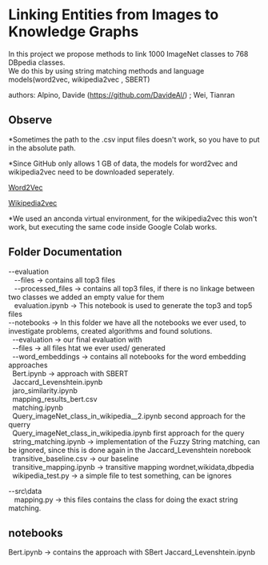# Linking Entities from Images to Knowledge Graphs

In this project we propose methods to link 1000 ImageNet classes to 768 DBpedia classes. <br> 
We do this by using string matching methods and language models(word2vec, wikipedia2vec , SBERT) <br> 

authors: Alpino, Davide (<https://github.com/DavideAl/>) ; Wei, Tianran <br> 

## Observe
*Sometimes the path to the .csv input files doesn't work, so
you have to put in the absolute path.

*Since GitHub only allows 1 GB of data, the models for word2vec and wikipedia2vec need to be downloaded seperately.

[Word2Vec](https://code.google.com/archive/p/word2vec/)

[Wikipedia2vec](https://wikipedia2vec.github.io/wikipedia2vec/pretrained/)



*We used an anconda virtual environment, for the wikipedia2vec this won't work, but executing the same code inside 
Google Colab works.

## Folder Documentation
--evaluation </br>
 &nbsp;&nbsp; --files -> contains all top3 files</br>
 &nbsp;&nbsp; --processed_files -> contains all top3 files, if there is no linkage between two classes we added
an empty value for them </br>
 &nbsp;&nbsp; evaluation.ipynb  -> This notebook is used to generate the top3 and top5 files</br>
 --notebooks -> In this folder we have all the notebooks we ever used, to investigate problems, created algorithms and found solutions. <br>
&nbsp;&nbsp;--evaluation -> our final evaluation with <br>
&nbsp;&nbsp;--files -> all files htat we ever used/ generated<br>
&nbsp;&nbsp;--word_embeddings -> contains all notebooks for the word embedding approaches <br>
&nbsp;&nbsp;Bert.ipynb -> approach with SBERT<br>
&nbsp;&nbsp;Jaccard_Levenshtein.ipynb <br>
&nbsp;&nbsp;jaro_similarity.ipynb <br>
&nbsp;&nbsp;mapping_results_bert.csv <br>
&nbsp;&nbsp;matching.ipynb <br>
&nbsp;&nbsp;Query_imageNet_class_in_wikipedia__2.ipynb second approach for the querry<br>
&nbsp;&nbsp;Query_imageNet_class_in_wikipedia.ipynb first approach for the query <br>
&nbsp;&nbsp;string_matching.ipynb -> implementation of the Fuzzy String matching, can be ignored, since this is done again in the Jaccard_Levenshtein norebook<br>
&nbsp;&nbsp;transitive_baseline.csv -> our baseline <br>
&nbsp;&nbsp;transitive_mapping.ipynb -> transitive mapping wordnet,wikidata,dbpedia<br>
&nbsp;&nbsp;wikipedia_test.py -> a simple file to test something, can be ignores<br>




 --src\data <br>
  &nbsp;&nbsp; mapping.py -> this files contains the class for doing the exact string matching. <br> 



## notebooks



Bert.ipynb -> contains the approach with SBert
Jaccard_Levenshtein.ipynb










